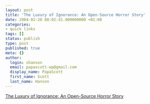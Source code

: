 ```yaml
---
layout: post
title: 'The Luxury of Ignorance: An Open-Source Horror Story'
date: 2004-02-28 08:02:41.000000000 +01:00
categories:
- quick links
tags: []
status: publish
type: post
published: true
meta: {}
author:
  login: shanson
  email: papascott-wp@gmail.com
  display_name: PapaScott
  first_name: Scott
  last_name: Hanson
---
```

<p><a title="ESR tries to set up CUPS on Linux. And fails." href="http://www.catb.org/~esr/writings/cups-horror.html">The Luxury of Ignorance: An Open-Source Horror Story</a></p>
